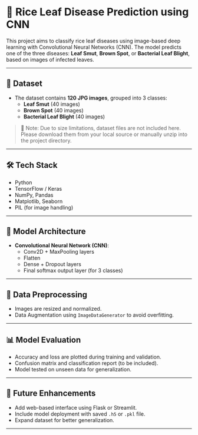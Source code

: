 # 🌾 Rice Leaf Disease Prediction using CNN

This project aims to classify rice leaf diseases using image-based deep learning with Convolutional Neural Networks (CNN). The model predicts one of the three diseases: **Leaf Smut**, **Brown Spot**, or **Bacterial Leaf Blight**, based on images of infected leaves.

---

## 📂 Dataset

- The dataset contains **120 JPG images**, grouped into 3 classes:
  - **Leaf Smut** (40 images)
  - **Brown Spot** (40 images)
  - **Bacterial Leaf Blight** (40 images)

> 📌 Note: Due to size limitations, dataset files are not included here. Please download them from your local source or manually unzip into the project directory.

---

## 🛠️ Tech Stack

- Python
- TensorFlow / Keras
- NumPy, Pandas
- Matplotlib, Seaborn
- PIL (for image handling)

---

## 🧠 Model Architecture

- **Convolutional Neural Network (CNN)**:
  - Conv2D + MaxPooling layers
  - Flatten
  - Dense + Dropout layers
  - Final softmax output layer (for 3 classes)

---

## 🔄 Data Preprocessing

- Images are resized and normalized.
- Data Augmentation using `ImageDataGenerator` to avoid overfitting.

---

## 📊 Model Evaluation

- Accuracy and loss are plotted during training and validation.
- Confusion matrix and classification report (to be included).
- Model tested on unseen data for generalization.

---

## 🚀 Future Enhancements

- Add web-based interface using Flask or Streamlit.
- Include model deployment with saved `.h5` or `.pkl` file.
- Expand dataset for better generalization.

---




   


